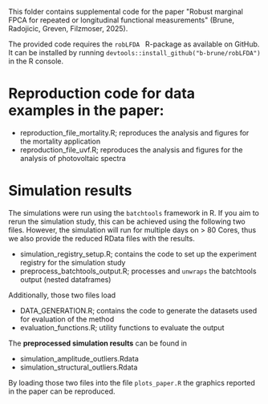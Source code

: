 This folder contains supplemental code for the paper "Robust marginal FPCA for repeated or longitudinal functional measurements" (Brune, Radojicic, Greven, Filzmoser, 2025).

The provided code requires the `robLFDA ` R-package as available on GitHub. It can be installed by running `devtools::install_github("b-brune/robLFDA")` in the R console.

# Reproduction code for data examples in the paper:

* reproduction_file_mortality.R; reproduces the analysis and figures for the mortality application
* reproduction_file_uvf.R; reproduces the analysis and figures for the analysis of photovoltaic spectra

# Simulation results

The simulations were run using the `batchtools` framework in R. If you aim to rerun the simulation study, this can be achieved using the following two files. However, the simulation will run for multiple days on > 80 Cores, thus we also provide the reduced RData files with the results.

* simulation_registry_setup.R; contains the code to set up the experiment registry for the simulation study
* preprocess_batchtools_output.R; processes and `unwraps` the batchtools output (nested dataframes)

Additionally, those two files load 

* DATA_GENERATION.R; contains the code to generate the datasets used for evaluation of the method
* evaluation_functions.R; utility functions to evaluate the output
 
The **preprocessed simulation results** can be found in 

* simulation_amplitude_outliers.Rdata
* simulation_structural_outliers.Rdata

By loading those two files into the file `plots_paper.R` the graphics reported in the paper can be reproduced.

